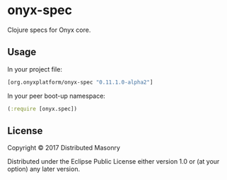 # onyx-spec

Clojure specs for Onyx core.

## Usage

In your project file:

```clojure
[org.onyxplatform/onyx-spec "0.11.1.0-alpha2"]
```

In your peer boot-up namespace:

```clojure
(:require [onyx.spec])
```

## License

Copyright © 2017 Distributed Masonry

Distributed under the Eclipse Public License either version 1.0 or (at
your option) any later version.
